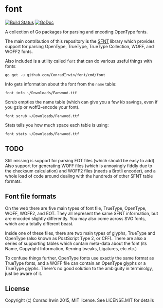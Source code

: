 font
====

[![Build Status](https://travis-ci.org/ConradIrwin/font.svg?branch=master)](https://travis-ci.org/ConradIrwin/font) [![GoDoc](https://godoc.org/github.com/ConradIrwin/font?status.svg)](https://godoc.org/github.com/ConradIrwin/font)

A collection of Go packages for parsing and encoding OpenType fonts.

The main contribution of this repository is the [SFNT](https://godoc.org/github.com/ConradIrwin/font/sfnt) library which provides support for parsing OpenType, TrueType, TrueType Collection, WOFF, and WOFF2 fonts.

Also included is a utility called `font` that can do various useful things with fonts:

```
go get -u github.com/ConradIrwin/font/cmd/font
```

Info gets information about the font from the `name` table:

```
font info ~/Downloads/Fanwood.ttf
```

Scrub empties the name table (which can give you a few kb savings, even if you gzip or woff2-encode your font).

```
font scrub ~/Downloads/Fanwood.ttf
```

Stats tells you how much space each table is using:

```
font stats ~/Downloads/Fanwood.ttf
```

TODO
----

Still missing is support for parsing EOT files (which should be easy to add). Also support for generating WOFF files (which is annoyingly fiddly due to the checksum calculation) and WOFF2 files (needs a Brotli encoder), and a whole load of code around dealing with the hundreds of other SFNT table formats.

Font file formats
-----------------

On the web there are five main types of font file, TrueType, OpenType, WOFF, WOFF2, and EOT. They all represent the same SFNT information, but are encoded slightly differently. You may also come across SVG fonts, which are a totally different beast.

Inside one of these files, there are two main types of glyphs, TrueType and
OpenType (also known as PostScript Type 2, or CFF). There are also a series of supporting
tables which contain meta-data about the font (its Name, Copyright Information, Kerning tweaks, Ligatures, etc.etc.)

To confuse things further, OpenType fonts use exactly the same format as TrueType fonts, and a WOFF file can contain an OpenType glyphs or a TrueType glyphs. There's no good solution to the ambiguity in terminolgy, just be aware of it.

License
-------

Copyright (c) Conrad Irwin 2015, MIT license. See LICENSE.MIT for details

